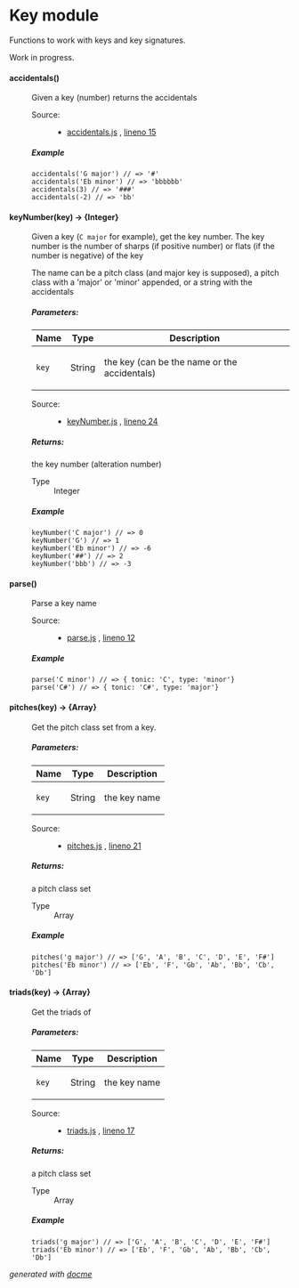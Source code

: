 # Key module

Functions to work with keys and key signatures.

Work in progress.

<!-- START docme generated API please keep comment here to allow auto update -->
<!-- DON'T EDIT THIS SECTION, INSTEAD RE-RUN docme TO UPDATE -->

<div>
<div class="jsdoc-githubify">
<section>
<article>
<div class="container-overview">
<dl class="details">
</dl>
</div>
<dl>
<dt>
<h4 class="name" id="accidentals"><span class="type-signature"></span>accidentals<span class="signature">()</span><span class="type-signature"></span></h4>
</dt>
<dd>
<div class="description">
<p>Given a key (number) returns the accidentals</p>
</div>
<dl class="details">
<dt class="tag-source">Source:</dt>
<dd class="tag-source"><ul class="dummy">
<li>
<a href="https://github.com/danigb/tonal/blob/master/lib/key/accidentals.js">accidentals.js</a>
<span>, </span>
<a href="https://github.com/danigb/tonal/blob/master/lib/key/accidentals.js#L15">lineno 15</a>
</li>
</ul></dd>
</dl>
<h5>Example</h5>
<pre class="prettyprint"><code>accidentals('G major') // => '#'
accidentals('Eb minor') // => 'bbbbbb'
accidentals(3) // => '###'
accidentals(-2) // => 'bb'</code></pre>
</dd>
<dt>
<h4 class="name" id="keyNumber"><span class="type-signature"></span>keyNumber<span class="signature">(key)</span><span class="type-signature"> &rarr; {Integer}</span></h4>
</dt>
<dd>
<div class="description">
<p>Given a key (<code>C major</code> for example), get the key number. The key number is the
number of sharps (if positive number) or flats (if the number is negative) of
the key</p>
<p>The name can be a pitch class (and major key is supposed), a pitch class with
a 'major' or 'minor' appended, or a string with the accidentals</p>
</div>
<h5>Parameters:</h5>
<table class="params">
<thead>
<tr>
<th>Name</th>
<th>Type</th>
<th class="last">Description</th>
</tr>
</thead>
<tbody>
<tr>
<td class="name"><code>key</code></td>
<td class="type">
<span class="param-type">String</span>
</td>
<td class="description last"><p>the key (can be the name or the accidentals)</p></td>
</tr>
</tbody>
</table>
<dl class="details">
<dt class="tag-source">Source:</dt>
<dd class="tag-source"><ul class="dummy">
<li>
<a href="https://github.com/danigb/tonal/blob/master/lib/key/keyNumber.js">keyNumber.js</a>
<span>, </span>
<a href="https://github.com/danigb/tonal/blob/master/lib/key/keyNumber.js#L24">lineno 24</a>
</li>
</ul></dd>
</dl>
<h5>Returns:</h5>
<div class="param-desc">
<p>the key number (alteration number)</p>
</div>
<dl>
<dt>
Type
</dt>
<dd>
<span class="param-type">Integer</span>
</dd>
</dl>
<h5>Example</h5>
<pre class="prettyprint"><code>keyNumber('C major') // => 0
keyNumber('G') // => 1
keyNumber('Eb minor') // => -6
keyNumber('##') // => 2
keyNumber('bbb') // => -3</code></pre>
</dd>
<dt>
<h4 class="name" id="parse"><span class="type-signature"></span>parse<span class="signature">()</span><span class="type-signature"></span></h4>
</dt>
<dd>
<div class="description">
<p>Parse a key name</p>
</div>
<dl class="details">
<dt class="tag-source">Source:</dt>
<dd class="tag-source"><ul class="dummy">
<li>
<a href="https://github.com/danigb/tonal/blob/master/lib/key/parse.js">parse.js</a>
<span>, </span>
<a href="https://github.com/danigb/tonal/blob/master/lib/key/parse.js#L12">lineno 12</a>
</li>
</ul></dd>
</dl>
<h5>Example</h5>
<pre class="prettyprint"><code>parse('C minor') // => { tonic: 'C', type: 'minor'}
parse('C#') // => { tonic: 'C#', type: 'major'}</code></pre>
</dd>
<dt>
<h4 class="name" id="pitches"><span class="type-signature"></span>pitches<span class="signature">(key)</span><span class="type-signature"> &rarr; {Array}</span></h4>
</dt>
<dd>
<div class="description">
<p>Get the pitch class set from a key.</p>
</div>
<h5>Parameters:</h5>
<table class="params">
<thead>
<tr>
<th>Name</th>
<th>Type</th>
<th class="last">Description</th>
</tr>
</thead>
<tbody>
<tr>
<td class="name"><code>key</code></td>
<td class="type">
<span class="param-type">String</span>
</td>
<td class="description last"><p>the key name</p></td>
</tr>
</tbody>
</table>
<dl class="details">
<dt class="tag-source">Source:</dt>
<dd class="tag-source"><ul class="dummy">
<li>
<a href="https://github.com/danigb/tonal/blob/master/lib/key/pitches.js">pitches.js</a>
<span>, </span>
<a href="https://github.com/danigb/tonal/blob/master/lib/key/pitches.js#L21">lineno 21</a>
</li>
</ul></dd>
</dl>
<h5>Returns:</h5>
<div class="param-desc">
<p>a pitch class set</p>
</div>
<dl>
<dt>
Type
</dt>
<dd>
<span class="param-type">Array</span>
</dd>
</dl>
<h5>Example</h5>
<pre class="prettyprint"><code>pitches('g major') // => ['G', 'A', 'B', 'C', 'D', 'E', 'F#']
pitches('Eb minor') // => ['Eb', 'F', 'Gb', 'Ab', 'Bb', 'Cb', 'Db']</code></pre>
</dd>
<dt>
<h4 class="name" id="triads"><span class="type-signature"></span>triads<span class="signature">(key)</span><span class="type-signature"> &rarr; {Array}</span></h4>
</dt>
<dd>
<div class="description">
<p>Get the triads of</p>
</div>
<h5>Parameters:</h5>
<table class="params">
<thead>
<tr>
<th>Name</th>
<th>Type</th>
<th class="last">Description</th>
</tr>
</thead>
<tbody>
<tr>
<td class="name"><code>key</code></td>
<td class="type">
<span class="param-type">String</span>
</td>
<td class="description last"><p>the key name</p></td>
</tr>
</tbody>
</table>
<dl class="details">
<dt class="tag-source">Source:</dt>
<dd class="tag-source"><ul class="dummy">
<li>
<a href="https://github.com/danigb/tonal/blob/master/lib/key/triads.js">triads.js</a>
<span>, </span>
<a href="https://github.com/danigb/tonal/blob/master/lib/key/triads.js#L17">lineno 17</a>
</li>
</ul></dd>
</dl>
<h5>Returns:</h5>
<div class="param-desc">
<p>a pitch class set</p>
</div>
<dl>
<dt>
Type
</dt>
<dd>
<span class="param-type">Array</span>
</dd>
</dl>
<h5>Example</h5>
<pre class="prettyprint"><code>triads('g major') // => ['G', 'A', 'B', 'C', 'D', 'E', 'F#']
triads('Eb minor') // => ['Eb', 'F', 'Gb', 'Ab', 'Bb', 'Cb', 'Db']</code></pre>
</dd>
</dl>
</article>
</section>
</div>

*generated with [docme](https://github.com/thlorenz/docme)*
</div>
<!-- END docme generated API please keep comment here to allow auto update -->
